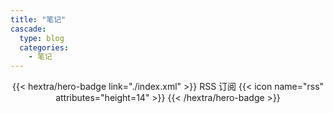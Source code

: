 ```yaml
---
title: "笔记"
cascade:
  type: blog
  categories:
    - 笔记
---
```


<div style="text-align: center; margin-top: 1em;">
{{< hextra/hero-badge link="./index.xml" >}}
  <span>RSS 订阅</span>
  {{< icon name="rss" attributes="height=14" >}}
{{< /hextra/hero-badge >}}
</div>
